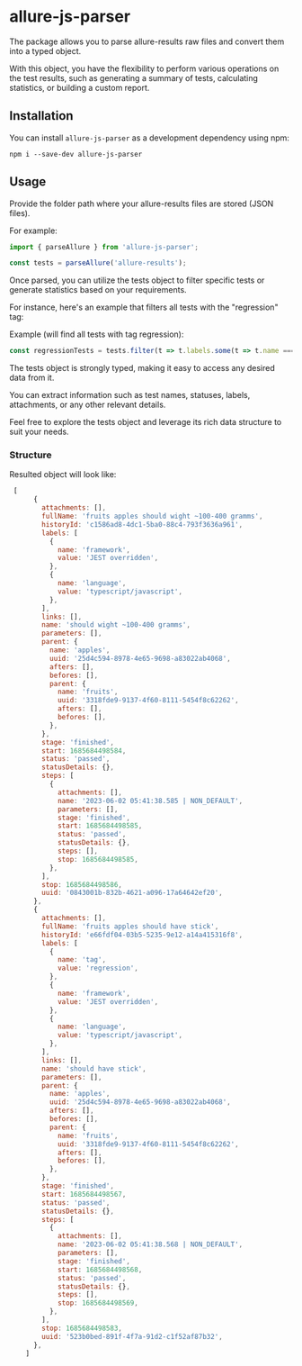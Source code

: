 # allure-js-parser

The package allows you to parse allure-results raw files and convert them into a typed object.

With this object, you have the flexibility to perform various operations on the test results, such as generating a summary of tests, calculating statistics, or building a custom report.


## Installation
You can install `allure-js-parser` as a development dependency using npm:
```
npm i --save-dev allure-js-parser
```

## Usage
Provide the folder path where your allure-results files are stored (JSON files). 

For example:
```typescript
import { parseAllure } from 'allure-js-parser';

const tests = parseAllure('allure-results');
```

Once parsed, you can utilize the tests object to filter specific tests or generate 
statistics based on your requirements.

For instance, here's an example that filters all tests with the "regression" tag:

Example (will find all tests with tag regression): 
```typescript
const regressionTests = tests.filter(t => t.labels.some(t => t.name === 'tag' && t.value === 'regression'))
```

The tests object is strongly typed, making it easy to access any desired data from it.

You can extract information such as test names, statuses, labels, attachments, or any other relevant details.

Feel free to explore the tests object and leverage its rich data structure to suit your needs.

### Structure
Resulted object will look like:
```javascript
 [
      {
        attachments: [],
        fullName: 'fruits apples should wight ~100-400 gramms',
        historyId: 'c1586ad8-4dc1-5ba0-88c4-793f3636a961',
        labels: [
          {
            name: 'framework',
            value: 'JEST overridden',
          },
          {
            name: 'language',
            value: 'typescript/javascript',
          },
        ],
        links: [],
        name: 'should wight ~100-400 gramms',
        parameters: [],
        parent: {
          name: 'apples',
          uuid: '25d4c594-8978-4e65-9698-a83022ab4068',
          afters: [],
          befores: [],
          parent: {
            name: 'fruits',
            uuid: '3318fde9-9137-4f60-8111-5454f8c62262',
            afters: [],
            befores: [],
          },
        },
        stage: 'finished',
        start: 1685684498584,
        status: 'passed',
        statusDetails: {},
        steps: [
          {
            attachments: [],
            name: '2023-06-02 05:41:38.585 | NON_DEFAULT',
            parameters: [],
            stage: 'finished',
            start: 1685684498585,
            status: 'passed',
            statusDetails: {},
            steps: [],
            stop: 1685684498585,
          },
        ],
        stop: 1685684498586,
        uuid: '0843001b-832b-4621-a096-17a64642ef20',
      },
      {
        attachments: [],
        fullName: 'fruits apples should have stick',
        historyId: 'e66fdf04-03b5-5235-9e12-a14a415316f8',
        labels: [
          {
            name: 'tag',
            value: 'regression',
          },
          {
            name: 'framework',
            value: 'JEST overridden',
          },
          {
            name: 'language',
            value: 'typescript/javascript',
          },
        ],
        links: [],
        name: 'should have stick',
        parameters: [],
        parent: {
          name: 'apples',
          uuid: '25d4c594-8978-4e65-9698-a83022ab4068',
          afters: [],
          befores: [],
          parent: {
            name: 'fruits',
            uuid: '3318fde9-9137-4f60-8111-5454f8c62262',
            afters: [],
            befores: [],
          },
        },
        stage: 'finished',
        start: 1685684498567,
        status: 'passed',
        statusDetails: {},
        steps: [
          {
            attachments: [],
            name: '2023-06-02 05:41:38.568 | NON_DEFAULT',
            parameters: [],
            stage: 'finished',
            start: 1685684498568,
            status: 'passed',
            statusDetails: {},
            steps: [],
            stop: 1685684498569,
          },
        ],
        stop: 1685684498583,
        uuid: '523b0bed-891f-4f7a-91d2-c1f52af87b32',
      },
    ]
```
